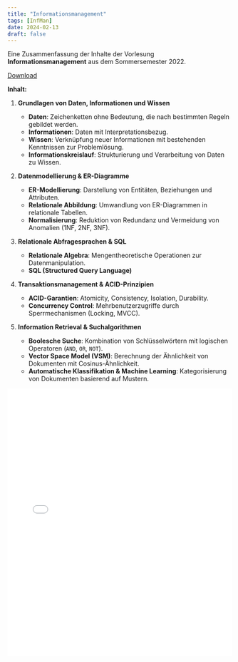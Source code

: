 ```yaml
---
title: "Informationsmanagement"
tags: [InfMan]
date: 2024-02-13
draft: false
---
```

Eine Zusammenfassung der Inhalte der Vorlesung **Informationsmanagement** aus dem Sommersemester 2022. 

<a href="./FS4/InfMan/JSN_InfMan_Summary.pdf" target="_blank">Download</a>

**Inhalt:**
1. **Grundlagen von Daten, Informationen und Wissen**  
   - **Daten**: Zeichenketten ohne Bedeutung, die nach bestimmten Regeln gebildet werden.  
   - **Informationen**: Daten mit Interpretationsbezug.  
   - **Wissen**: Verknüpfung neuer Informationen mit bestehenden Kenntnissen zur Problemlösung.  
   - **Informationskreislauf**: Strukturierung und Verarbeitung von Daten zu Wissen.  

2. **Datenmodellierung & ER-Diagramme**  
   - **ER-Modellierung**: Darstellung von Entitäten, Beziehungen und Attributen.  
   - **Relationale Abbildung**: Umwandlung von ER-Diagrammen in relationale Tabellen.  
   - **Normalisierung**: Reduktion von Redundanz und Vermeidung von Anomalien (1NF, 2NF, 3NF).  

3. **Relationale Abfragesprachen & SQL**  
   - **Relationale Algebra**: Mengentheoretische Operationen zur Datenmanipulation.  
   - **SQL (Structured Query Language)**

4. **Transaktionsmanagement & ACID-Prinzipien**  
   - **ACID-Garantien**: Atomicity, Consistency, Isolation, Durability.
   - **Concurrency Control**: Mehrbenutzerzugriffe durch Sperrmechanismen (Locking, MVCC).  

5. **Information Retrieval & Suchalgorithmen**  
   - **Boolesche Suche**: Kombination von Schlüsselwörtern mit logischen Operatoren (`AND`, `OR`, `NOT`).  
   - **Vector Space Model (VSM)**: Berechnung der Ähnlichkeit von Dokumenten mit Cosinus-Ähnlichkeit.  
   - **Automatische Klassifikation & Machine Learning**: Kategorisierung von Dokumenten basierend auf Mustern.  

<div style="text-align: center;">
    <iframe src="./FS4/InfMan/JSN_InfMan_Summary.pdf" width="100%" height="600px" style="border: none;"></iframe>
</div>